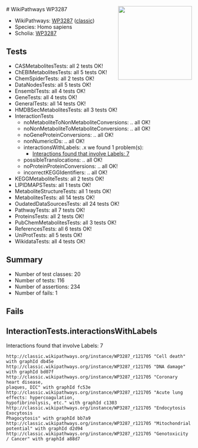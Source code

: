 <img style="float: right; width: 200px" src="https://upload.wikimedia.org/wikipedia/commons/thumb/8/83/Wplogo_with_text_500.png/640px-Wplogo_with_text_500.png" />
# WikiPathways WP3287

* WikiPathways: [WP3287](https://wikipathways.org/pathways/WP3287) ([classic](https://classic.wikipathways.org/instance/WP3287))
* Species: Homo sapiens
* Scholia: [WP3287](https://scholia.toolforge.org/wikipathways/WP3287)
## Tests
* CASMetabolitesTests: all 2 tests OK!
* ChEBIMetabolitesTests: all 5 tests OK!
* ChemSpiderTests: all 2 tests OK!
* DataNodesTests: all 5 tests OK!
* EnsemblTests: all 4 tests OK!
* GeneTests: all 4 tests OK!
* GeneralTests: all 14 tests OK!
* HMDBSecMetabolitesTests: all 3 tests OK!
* InteractionTests
    * noMetaboliteToNonMetaboliteConversions: .. all OK!
    * noNonMetaboliteToMetaboliteConversions: .. all OK!
    * noGeneProteinConversions: .. all OK!
    * nonNumericIDs: .. all OK!
    * interactionsWithLabels: .x we found 1 problem(s):
        * [Interactions found that involve Labels: 7](#630d267e)
    * possibleTranslocations: .. all OK!
    * noProteinProteinConversions: .. all OK!
    * incorrectKEGGIdentifiers: .. all OK!
* KEGGMetaboliteTests: all 2 tests OK!
* LIPIDMAPSTests: all 1 tests OK!
* MetaboliteStructureTests: all 1 tests OK!
* MetabolitesTests: all 14 tests OK!
* OudatedDataSourcesTests: all 24 tests OK!
* PathwayTests: all 7 tests OK!
* ProteinsTests: all 2 tests OK!
* PubChemMetabolitesTests: all 3 tests OK!
* ReferencesTests: all 6 tests OK!
* UniProtTests: all 5 tests OK!
* WikidataTests: all 4 tests OK!


## Summary

* Number of test classes: 20
* Number of tests: 116
* Number of assertions: 234
* Number of fails: 1

## Fails

<a name="630d267e" />

## InteractionTests.interactionsWithLabels

Interactions found that involve Labels: 7
```
http://classic.wikipathways.org/instance/WP3287_r121705 "Cell death" with graphId db45e
http://classic.wikipathways.org/instance/WP3287_r121705 "DNA damage" with graphId bd07f
http://classic.wikipathways.org/instance/WP3287_r121705 "Coronary heart disease, 
plaques, DIC" with graphId fc53e
http://classic.wikipathways.org/instance/WP3287_r121705 "Acute lung effects: hypercoagulation, 
hypofibrinolysis, etc." with graphId c1303
http://classic.wikipathways.org/instance/WP3287_r121705 "Endocytosis
Exocytosis
Phagocytosis" with graphId bb7a9
http://classic.wikipathways.org/instance/WP3287_r121705 "Mitochondrial potential" with graphId d2d94
http://classic.wikipathways.org/instance/WP3287_r121705 "Genotoxicity / Cancer" with graphId a88d7
```


